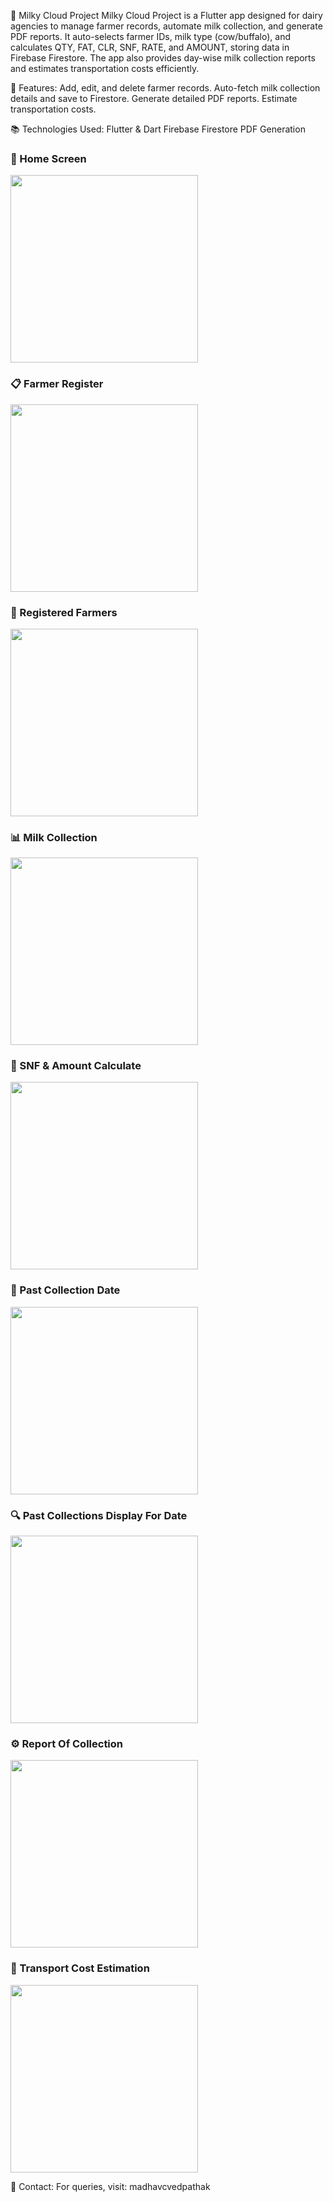 🥛 Milky Cloud Project
Milky Cloud Project is a Flutter app designed for dairy agencies to manage farmer records, automate milk collection, and generate PDF reports. It auto-selects farmer IDs, milk type (cow/buffalo), and calculates QTY, FAT, CLR, SNF, RATE, and AMOUNT, storing data in Firebase Firestore. The app also provides day-wise milk collection reports and estimates transportation costs efficiently.

🚀 Features:
Add, edit, and delete farmer records.
Auto-fetch milk collection details and save to Firestore.
Generate detailed PDF reports.
Estimate transportation costs.

📚 Technologies Used:
Flutter & Dart
Firebase Firestore
PDF Generation

<h3>🏡 Home Screen</h3>
<img src="https://github.com/madhavcvedpathak/milkyCloudProject/blob/main/1.jpg" width="300">

<h3>📋 Farmer Register</h3>
<img src="https://github.com/madhavcvedpathak/milkyCloudProject/blob/main/2.jpg" width="300">

<h3>🥛 Registered Farmers</h3>
<img src="https://github.com/madhavcvedpathak/milkyCloudProject/blob/main/3.jpg" width="300">

<h3>📊 Milk Collection</h3>
<img src="https://github.com/madhavcvedpathak/milkyCloudProject/blob/main/4.jpg" width="300">

<h3>📄 SNF & Amount Calculate</h3>
<img src="https://github.com/madhavcvedpathak/milkyCloudProject/blob/main/5.jpg" width="300">

<h3>🚚 Past Collection Date</h3>
<img src="https://github.com/madhavcvedpathak/milkyCloudProject/blob/main/6.jpg" width="300">

<h3>🔍 Past Collections Display For Date</h3>
<img src="https://github.com/madhavcvedpathak/milkyCloudProject/blob/main/7.jpg" width="300">

<h3>⚙️ Report Of Collection</h3>
<img src="https://github.com/madhavcvedpathak/milkyCloudProject/blob/main/9.jpg" width="300">

<h3>📧 Transport Cost Estimation</h3>
<img src="https://github.com/madhavcvedpathak/milkyCloudProject/blob/main/8.jpg" width="300">



📧 Contact:
For queries, visit: madhavcvedpathak
